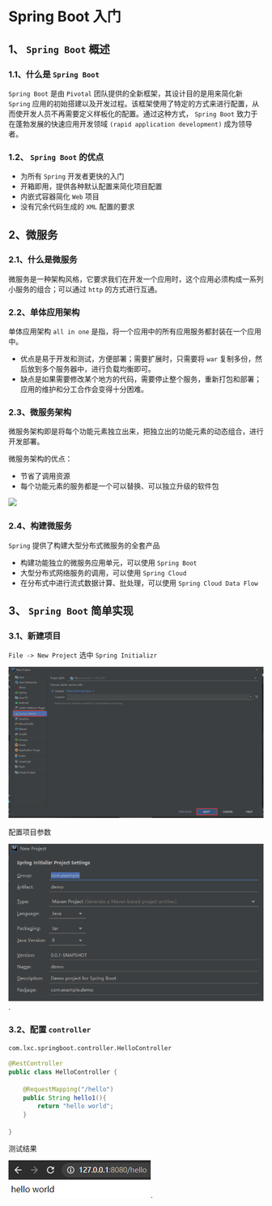 # Spring Boot 入门

## 1、 `Spring Boot` 概述

### 1.1、什么是 `Spring Boot` 

`Spring Boot` 是由 `Pivotal` 团队提供的全新框架，其设计目的是用来简化新 `Spring` 应用的初始搭建以及开发过程。该框架使用了特定的方式来进行配置，从而使开发人员不再需要定义样板化的配置。通过这种方式， `Spring Boot` 致力于在蓬勃发展的快速应用开发领域 `(rapid application development)` 成为领导者。

### 1.2、 `Spring Boot` 的优点

- 为所有 `Spring` 开发者更快的入门
- 开箱即用，提供各种默认配置来简化项目配置
- 内嵌式容器简化 `Web` 项目
- 没有冗余代码生成的 `XML` 配置的要求

## 2、微服务

### 2.1、什么是微服务

微服务是一种架构风格，它要求我们在开发一个应用时，这个应用必须构成一系列小服务的组合；可以通过 `http` 的方式进行互通。

### 2.2、单体应用架构

单体应用架构 `all in one` 是指，将一个应用中的所有应用服务都封装在一个应用中。

- 优点是易于开发和测试，方便部署；需要扩展时，只需要将 `war` 复制多份，然后放到多个服务器中，进行负载均衡即可。
- 缺点是如果需要修改某个地方的代码，需要停止整个服务，重新打包和部署；应用的维护和分工合作会变得十分困难。

### 2.3、微服务架构

微服务架构即是将每个功能元素独立出来，把独立出的功能元素的动态组合，进行开发部署。

微服务架构的优点：

- 节省了调用资源
- 每个功能元素的服务都是一个可以替换、可以独立升级的软件包

![](https://martinfowler.com/articles/microservices/images/sketch.png)

### 2.4、构建微服务

`Spring` 提供了构建大型分布式微服务的全套产品

- 构建功能独立的微服务应用单元，可以使用 `Spring Boot` 
- 大型分布式网络服务的调用，可以使用 `Spring Cloud` 
- 在分布式中进行流式数据计算、批处理，可以使用 `Spring Cloud Data Flow` 

## 3、 `Spring Boot` 简单实现

### 3.1、新建项目

`File -> New Project` 选中 `Spring Initializr` 

![image-20200709170520785](photo\1、新建项目（1）.png)

配置项目参数

![image-20200709170749224](photo\2、配置项目（2）.png).

### 3.2、配置 `controller` 

`com.lxc.springboot.controller.HelloController` 

```java
@RestController
public class HelloController {

    @RequestMapping("/hello")
    public String hello1(){
        return "hello world";
    }

}
```

测试结果

![image-20200709170945546](photo\3、测试结果（3）.png).